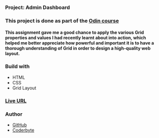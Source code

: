### Project: Admin Dashboard

### This project is done as part of the [Odin course](https://www.theodinproject.com/dashboard)

#### This assignment gave me a good chance to apply the various Grid properties and values I had recently learnt about into action, which helped me better appreciate how powerful and important it is to have a thorough understanding of Grid in order to design a high-quality web layout.

### Build with

- HTML
- CSS
- Grid Layout

### [Live URL](https://saba-bar95.github.io/admin-dashboard/)

### Author

- [GitHub](https://github.com/saba-bar95)
- [Coderbyte](https://coderbyte.com/profile/gegewp)
